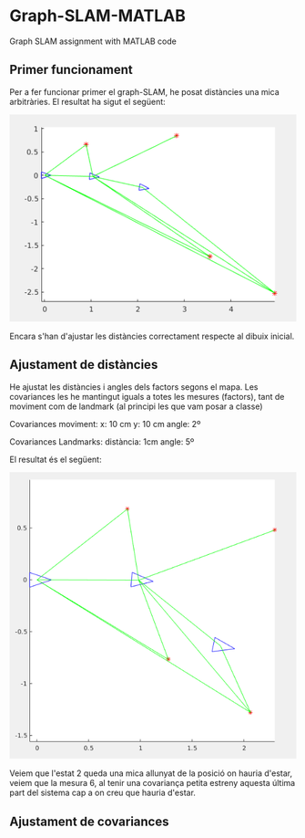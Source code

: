 # Graph-SLAM-MATLAB
Graph SLAM assignment with MATLAB code 

## Primer funcionament
Per a fer funcionar primer el graph-SLAM, he posat distàncies una mica arbitràries. El resultat ha sigut el següent:

![alt text](Imatges/i1.png)

Encara s'han d'ajustar les distàncies correctament respecte al dibuix inicial.

## Ajustament de distàncies

He ajustat les distàncies i angles dels factors segons el mapa. Les covariances les he mantingut iguals a totes les mesures (factors), tant de moviment com de landmark (al principi les que vam posar a classe)

Covariances moviment:
x: 10 cm
y: 10 cm
angle: 2º

Covariances Landmarks:
distància: 1cm
angle: 5º

El resultat és el següent:

![alt text](Imatges/i2.png)

Veiem que l'estat 2 queda una mica allunyat de la posició on hauria d'estar, veiem que la mesura 6, al tenir una covariança petita estreny aquesta última part del sistema cap a on creu que hauria d'estar.


## Ajustament de covariances


